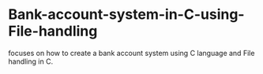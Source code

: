 # Bank-account-system-in-C-using-File-handling
focuses on how to create a bank account system using C language and File handling in C.
